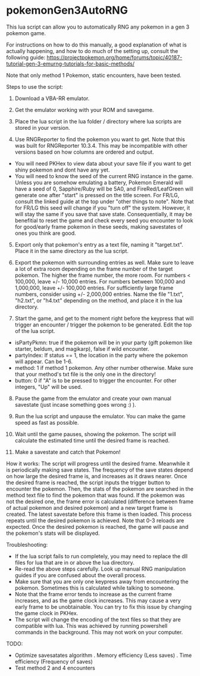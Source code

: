 # pokemonGen3AutoRNG

This lua script can allow you to automatically RNG any pokemon in a gen 3 pokemon game.

For instructions on how to do this manually, a good explanation of what is actually happening, and how to do much of the setting up, consult the following guide: https://projectpokemon.org/home/forums/topic/40187-tutorial-gen-3-emurng-tutorials-for-basic-methods/

Note that only method 1 Pokemon, static encounters, have been tested.

Steps to use the script:
1. Download a VBA-RR emulator.

2. Get the emulator working with your ROM and savegame.

3. Place the lua script in the lua folder / directory where lua scripts are stored in your version.

4. Use RNGReporter to find the pokemon you want to get. Note that this was built for RNGReporter 10.3.4. This may be incompatible with other versions based on how columns are ordered and output.
- You will need PKHex to view data about your save file if you want to get shiny pokemon and dont have any yet.
- You will need to know the seed of the current RNG instance in the game. Unless you are somehow emulating a battery, Pokemon Emerald will have a seed of 0, Sapphire/Ruby will be 5A0, and FireRed/LeafGreen will generate one after "start" is pressed on the title screen. For FR/LG, consult the linked guide at the top under "other things to note". Note that for FR/LG this seed will change if you "turn off" the system. However, it will stay the same if you save that save state. Consequentially, it may be benefitial to reset the game and check every seed you encounter to look for good/early frame pokemon in these seeds, making savestates of ones you think are good.
  
5. Export only that pokemon's entry as a text file, naming it "target.txt". Place it in the same directory as the lua script.

6. Export the pokemon with surrounding entries as well. Make sure to leave a lot of extra room depending on the frame number of the target pokemon. The higher the frame number, the more room. For numbers < 100,000, leave +/- 10,000 entries. For numbers between 100,000 and 1,000,000, leave +/- 100,000 entries. For sufficiently large frame numbers, consider using +/- 2,000,000 entries. Name the file "1.txt", "h2.txt", or "h4.txt" depending on the method, and place it in the lua directory.

7. Start the game, and get to the moment right before the keypress that will trigger an encounter / trigger the pokemon to be generated. Edit the top of the lua script.
- isPartyPkmn: true if the pokemon will be in your party (gift pokemon like starter, beldum, and magikarp), false if wild encounter.
- partyIndex: If status == 1, the location in the party where the pokemon will appear. Can be 1-6.
- method: 1 if method 1 pokemon. Any other number otherwise. Make sure that your method's txt file is the only one in the directory!
- button: 0 if "A" is to be pressed to trigger the encounter. For other integers, "Up" will be used.

8. Pause the game from the emulator and create your own manual savestate (just incase something goes wrong :) ).

9. Run the lua script and unpause the emulator. You can make the game speed as fast as possible.

10. Wait until the game pauses, showing the pokemon. The script will calculate the estimated time until the desired frame is reached.

11. Make a savestate and catch that Pokemon!

How it works: 
The script will progress until the desired frame. Meanwhile it is periodically making save states. The frequency of the save states depend on how large the desired frame is, and increases as it draws nearer. Once the desired frame is reached, the script inputs the trigger button to encounter the pokemon. Then, the stats of the pokemon are searched in the method text file to find the pokemon that was found. If the pokemon was not the desired one, the frame error is calculated (difference between frame of actual pokemon and desired pokemon) and a new target frame is created. The latest savestate before this frame is then loaded. This process repeats until the desired pokemon is achieved. Note that 0-3 reloads are expected. Once the desired pokemon is reached, the game will pause and the pokemon's stats will be displayed.

Troubleshooting:
- If the lua script fails to run completely, you may need to replace the dll files for lua that are in or above the lua directory.
- Re-read the above steps carefully. Look up manual RNG manipulation guides if you are confused about the overall process.
- Make sure that you are only one keypress away from encountering the pokemon. Sometimes this is calculated while talking to someone.
- Note that the frame error tends to increase as the current frame increases, and as the game clock increases. This may cause a very early frame to be unobtainable. You can try to fix this issue by changing the game clock in PKHex.
- The script will change the encoding of the text files so that they are compatible with lua. This was achieved by running powershell commands in the background. This may not work on your computer.

TODO:
- Optimize savesatates algorithm
  . Memory efficiency (Less saves)
  . Time efficiency (Frequency of saves)
- Test method 2 and 4 encounters
